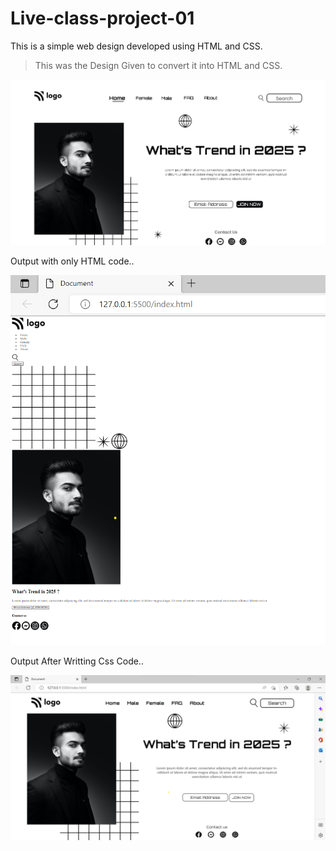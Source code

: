 # Live-class-project-01
This is a simple web design developed using HTML and CSS.


>  This was the Design Given to convert it into HTML and CSS.


![Design](./thumbnail.png)

Output with only HTML code..

![HTML](./Screenshot%202022-07-24%20022911.png)

Output After Writting Css Code..


![Output](./Screenshot%202022-07-24%20022208.png)